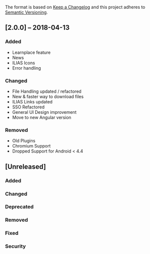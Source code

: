 The format is based on [Keep a Changelog](http://keepachangelog.com/en/1.0.0/)
and this project adheres to [Semantic Versioning](http://semver.org/spec/v2.0.0.html).

## [2.0.0] – 2018-04-13
### Added
- Learnplace feature
- News 
- ILIAS Icons
- Error handling 

### Changed
- File Handling updated / refactored 
- New & faster way to download files
- ILIAS Links updated
- SSO Refactored
- General UI Design improvement
- Move to new Angular version

### Removed
- Old Plugins
- Chromium Support
- Dropped Support for Android < 4.4

## [Unreleased]
### Added 
### Changed
### Deprecated
### Removed
### Fixed
### Security
